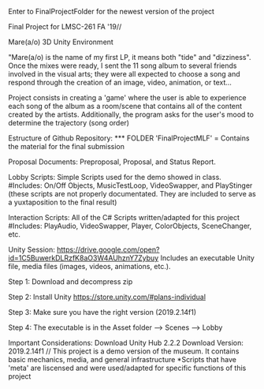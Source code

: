 Enter to FinalProjectFolder for the newest version of the project























Final Project for LMSC-261 FA '19//

Mare(a/o) 3D Unity Environment

"Mare(a/o) is the name of my first LP, it means both "tide" and "dizziness". Once the mixes were ready, I sent the 11 song album to several friends involved in the visual arts; they were all expected to choose a song and respond through the creation of an image, video, animation, or text...

Project consists in creating a 'game' where the user is able to experience each song of the album as a room/scene that contains all of the content created by the artists. Additionally, the program asks for the user's mood to determine the trajectory (song order)

Estructure of Github Repository: *** FOLDER 'FinalProjectMLF' = Contains the material for the final submission

Proposal Documents: Preproposal, Proposal, and Status Report.

Lobby Scripts: Simple Scripts used for the demo showed in class. #Includes: On/Off Objects, MusicTestLoop, VideoSwapper, and PlayStinger (these scripts are not properly documentated. They are included to serve as a yuxtaposition to the final result)

Interaction Scripts: All of the C# Scripts written/adapted for this project #Includes: PlayAudio, VideoSwapper, Player, ColorObjects, SceneChanger, etc.

Unity Session: https://drive.google.com/open?id=1C5BuwerkDLRzfK8aO3W4AUhznY7Zybuy Includes an executable Unity file, media files (images, videos, animations, etc.).

Step 1: Download and decompress zip

Step 2: Install Unity https://store.unity.com/#plans-individual

Step 3: Make sure you have the right version (2019.2.14f1)

Step 4: The executable is in the Asset folder --> Scenes --> Lobby

Important Considerations: Download Unity Hub 2.2.2 Download Version: 2019.2.14f1 // This project is a demo version of the museum. It contains basic mechanics, media, and general infrastructure *Scripts that have 'meta' are liscensed and were used/adapted for specific functions of this project
